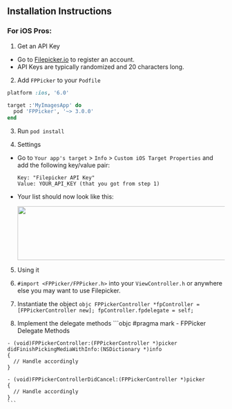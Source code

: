 ## Installation Instructions

### For iOS Pros:

1. Get an API Key
  - Go to [Filepicker.io](www.filepicker.io) to register an account.
  - API Keys are typically randomized and 20 characters long.

2. Add `FPPicker` to your `Podfile`

  ```ruby
  platform :ios, '6.0'

  target :'MyImagesApp' do
    pod 'FPPicker', '~> 3.0.0'
  end
  ```

3. Run `pod install`

4. Settings
  - Go to `Your app's target` > `Info` > `Custom iOS Target Properties` and add the following key/value pair:

    ```
    Key: "Filepicker API Key"
    Value: YOUR_API_KEY (that you got from step 1)
    ```

  - Your list should now look like this:

    <img src="https://github.com/Filepicker/ios/raw/master/Docs/150.png" width="590" height="125">

5. Using it
  1. `#import <FPPicker/FPPicker.h>` into your `ViewController.h` or anywhere else you may want to use Filepicker.

  2. Instantiate the object
    ```objc
    FPPickerController *fpController = [FPPickerController new];
    fpController.fpdelegate = self;
    ```
  3. Implement the delegate methods
    ```objc
    #pragma mark - FPPicker Delegate Methods

    - (void)FPPickerController:(FPPickerController *)picker didFinishPickingMediaWithInfo:(NSDictionary *)info
    {
      // Handle accordingly
    }

    - (void)FPPickerControllerDidCancel:(FPPickerController *)picker
    {
      // Handle accordingly
    }
    ```
